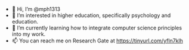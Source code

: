 - 👋 Hi, I’m @mph1313
- 👀 I’m interested in higher education, specifically psychology and education.
- 🌱 I’m currently learning how to integrate computer science principles into my work.
- 📫 You can reach me on Research Gate at https://tinyurl.com/yfln7klh

<!---
mph1313/mph1313 is a ✨ special ✨ repository because its `README.md` (this file) appears on your GitHub profile.
You can click the Preview link to take a look at your changes.
--->
